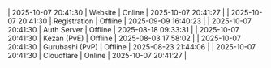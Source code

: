 | 2025-10-07 20:41:30 | Website | Online | 2025-10-07 20:41:27 |
| 2025-10-07 20:41:30 | Registration | Offline | 2025-09-09 16:40:23 |
| 2025-10-07 20:41:30 | Auth Server | Offline | 2025-08-18 09:33:31 |
| 2025-10-07 20:41:30 | Kezan (PvE) | Offline | 2025-08-03 17:58:02 |
| 2025-10-07 20:41:30 | Gurubashi (PvP) | Offline | 2025-08-23 21:44:06 |
| 2025-10-07 20:41:30 | Cloudflare | Online | 2025-10-07 20:41:27 |
